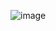 ![image](https://user-images.githubusercontent.com/79586312/126990573-0e803f4a-ac98-4d5a-af4a-5d6e193de1ba.png)
